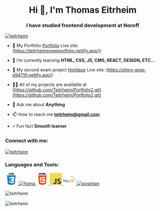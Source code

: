 <h1 align="center">Hi 👋, I'm Thomas Eitrheim</h1>
<h3 align="center">I have studied frontend development at Noroff</h3>

<p align="left"> <a href="https://github.com/ryo-ma/github-profile-trophy"><img src="https://github-profile-trophy.vercel.app/?username=teitrheim" alt="teitrheim" /></a> </p>

- 🔭 My Portfolio [Portfolio](https://github.com/Teitrheim/Portfolio2.git) Live site: (https://teitrheimsnewportfolio.netlify.app/))

- 🌱 I’m currently learning **HTML, CSS, JS, CMS, REACT, DESIGN, ETC...**

- 🤝 My second exam project [Holidaze](https://github.com/Teitrheim/Holidaze.git) Live site: (https://shiny-wisp-e94719.netlify.app/)

- 👨‍💻 All of my projects are available at [https://github.com/Teitrheim/Portfolio2.git](https://github.com/Teitrheim/Portfolio2.git)

- 💬 Ask me about **Anything**

- 📫 How to reach me **teitrheim@gmail.com**

- ⚡ Fun fact **Smooth learner**

<h3 align="left">Connect with me:</h3>
<p align="left">
<a href="https://linkedin.com/in/teitrheim" target="blank"><img align="center" src="https://raw.githubusercontent.com/rahuldkjain/github-profile-readme-generator/master/src/images/icons/Social/linked-in-alt.svg" alt="teitrheim" height="30" width="40" /></a>
</p>

<h3 align="left">Languages and Tools:</h3>
<p align="left"> <a href="https://www.w3schools.com/css/" target="_blank" rel="noreferrer"> <img src="https://raw.githubusercontent.com/devicons/devicon/master/icons/css3/css3-original-wordmark.svg" alt="css3" width="40" height="40"/> </a> <a href="https://www.figma.com/" target="_blank" rel="noreferrer"> <img src="https://www.vectorlogo.zone/logos/figma/figma-icon.svg" alt="figma" width="40" height="40"/> </a> <a href="https://www.w3.org/html/" target="_blank" rel="noreferrer"> <img src="https://raw.githubusercontent.com/devicons/devicon/master/icons/html5/html5-original-wordmark.svg" alt="html5" width="40" height="40"/> </a> <a href="https://developer.mozilla.org/en-US/docs/Web/JavaScript" target="_blank" rel="noreferrer"> <img src="https://raw.githubusercontent.com/devicons/devicon/master/icons/javascript/javascript-original.svg" alt="javascript" width="40" height="40"/> </a> <a href="https://www.mysql.com/" target="_blank" rel="noreferrer"> <img src="https://raw.githubusercontent.com/devicons/devicon/master/icons/mysql/mysql-original-wordmark.svg" alt="mysql" width="40" height="40"/> </a> <a href="https://postman.com" target="_blank" rel="noreferrer"> <img src="https://www.vectorlogo.zone/logos/getpostman/getpostman-icon.svg" alt="postman" width="40" height="40"/> </a> </p>

<p><img align="center" src="https://github-readme-stats.vercel.app/api/top-langs?username=teitrheim&show_icons=true&locale=en&layout=compact" alt="teitrheim" /></p>

<p><img align="center" src="https://github-readme-streak-stats.herokuapp.com/?user=teitrheim&" alt="teitrheim" /></p>
